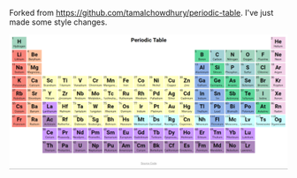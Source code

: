 Forked from https://github.com/tamalchowdhury/periodic-table. I've just made some style changes.

![](Screenshot.png)





